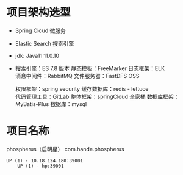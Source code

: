 # 项目架构选型

- Spring Cloud 微服务
- Elastic Search 搜索引擎
- jdk: Java11 11.0.10
- 搜索引擎：ES 7.8 版本
  静态模板：FreeMarker
  日志框架：ELK  
  消息中间件：RabbitMQ
  文件服务器：FastDFS OSS


  权限框架：spring security
  缓存数据库：redis - lettuce  
  代码管理工具：GitLab
  整体框架：springCloud 全家桶
  数据库框架：MyBatis-Plus
  数据库：mysql

# 项目名称

phospherus（启明星）
com.hande.phospherus

 	UP (1) - 10.18.124.180:39001
    	UP (1) - hp:39001